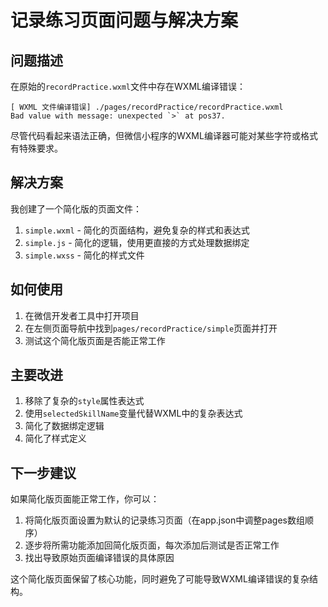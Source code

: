# 记录练习页面问题与解决方案

## 问题描述

在原始的`recordPractice.wxml`文件中存在WXML编译错误：

```
[ WXML 文件编译错误] ./pages/recordPractice/recordPractice.wxml 
Bad value with message: unexpected `>` at pos37.
```

尽管代码看起来语法正确，但微信小程序的WXML编译器可能对某些字符或格式有特殊要求。

## 解决方案

我创建了一个简化版的页面文件：

1. `simple.wxml` - 简化的页面结构，避免复杂的样式和表达式
2. `simple.js` - 简化的逻辑，使用更直接的方式处理数据绑定
3. `simple.wxss` - 简化的样式文件

## 如何使用

1. 在微信开发者工具中打开项目
2. 在左侧页面导航中找到`pages/recordPractice/simple`页面并打开
3. 测试这个简化版页面是否能正常工作

## 主要改进

1. 移除了复杂的`style`属性表达式
2. 使用`selectedSkillName`变量代替WXML中的复杂表达式
3. 简化了数据绑定逻辑
4. 简化了样式定义

## 下一步建议

如果简化版页面能正常工作，你可以：

1. 将简化版页面设置为默认的记录练习页面（在app.json中调整pages数组顺序）
2. 逐步将所需功能添加回简化版页面，每次添加后测试是否正常工作
3. 找出导致原始页面编译错误的具体原因

这个简化版页面保留了核心功能，同时避免了可能导致WXML编译错误的复杂结构。